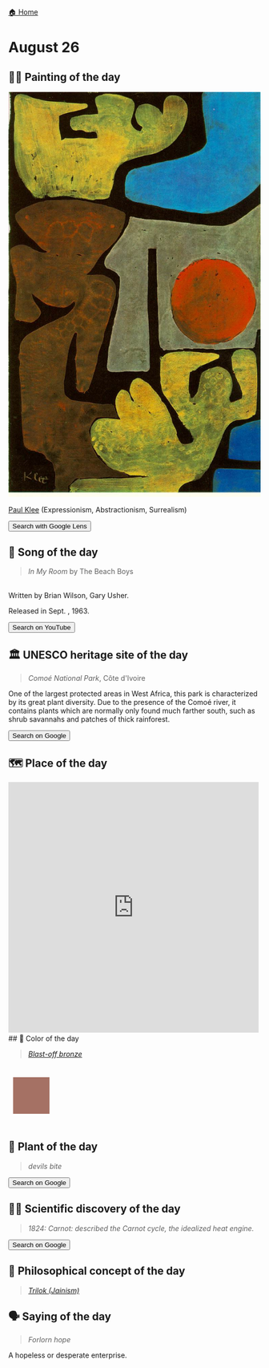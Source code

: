 
[🏠 Home](../../index.md)

# August 26

## 🧑‍🎨 Painting of the day

<img width="600" src="../img/Paul_Klee_4.jpg">

[Paul Klee](https://en.wikipedia.org/wiki/Paul_Klee) (Expressionism, Abstractionism, Surrealism)

<button class="btn btn-success"
onclick=" window.open('https://lens.google.com/uploadbyurl?url=https://iretes.github.io/one-a-day/data/img/Paul_Klee_4.jpg','_blank')">
Search with Google Lens
</button>

## 🎼 Song of the day

> *In My Room*
by The Beach Boys

<br />Written by Brian Wilson, Gary Usher.

Released in Sept. , 1963.

<button class="btn btn-success"
onclick=" window.open('http://www.youtube.com/search?q=In My Room by The Beach Boys','_blank')">
Search on YouTube
</button>

## 🏛️ UNESCO heritage site of the day

> *Comoé National Park*, Côte d'Ivoire

<p>One of the largest protected areas in West Africa, this park is characterized by its great plant diversity. Due to the presence of the Comoé river, it contains plants which are normally only found much farther south, such as shrub savannahs and patches of thick rainforest.</p>

<button class="btn btn-success"
onclick=" window.open('http://www.google.com/search?q=Comoé National Park','_blank')">
Search on Google
</button>

## 🗺️ Place of the day

<iframe
src="https://www.mapcrunch.com"
name="mapcrunch"
width="500"
height="500"
allowTransparency="true"
scrolling="no"
frameborder="0"
>
</iframe>
## 🎨 Color of the day

> *[Blast-off bronze](https://en.wikipedia.org/wiki/Bronze_(color)#Blast-off_bronze)*

<div style="color:#A57164; font-size: 100px;">&#9632;</div>

## 🌿 Plant of the day

> *devils bite*

<button class="btn btn-success"
onclick=" window.open('http://www.google.com/search?q=devils bite','_blank')">
Search on Google
</button>

## 🧑‍🔬 Scientific discovery of the day

> *1824: Carnot: described the Carnot cycle, the idealized heat engine.*

<button class="btn btn-success"
onclick=" window.open('http://www.google.com/search?q=1824: Carnot: described the Carnot cycle, the idealized heat engine.','_blank')">
Search on Google
</button>

## 💭 Philosophical concept of the day

> *[Trilok (Jainism)](https://en.wikipedia.org/wiki/Trilok_(Jainism))*

## 🗣️ Saying of the day

> *Forlorn hope*

A hopeless or desperate enterprise.

